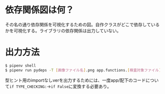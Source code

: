# 依存関係図は何？
その名の通り依存関係を可視化するための図。自作クラスがどこで依存しているかを可視化する。ライブラリの依存関係は出力していない。


# 出力方法
```bash
$ pipenv shell
$ pipenv run pydeps -T [画像ファイル名].png app.functions.[検査対象ファイル].py
```
型ヒント用のimportなしverを出力するためには、一度app/配下のコードについて`if TYPE_CHECKING:`→`if False`に変換する必要あり。
